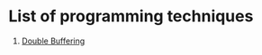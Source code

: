 # List of programming techniques

1. [Double Buffering](https://www.pcmag.com/encyclopedia/term/double-buffering)

